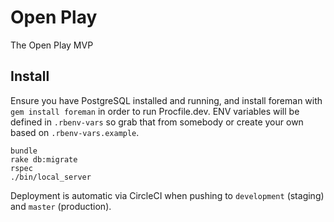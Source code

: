# Open Play

The Open Play MVP

## Install

Ensure you have PostgreSQL installed and running, and install foreman
with `gem install foreman` in order to run Procfile.dev. ENV variables
will be defined in `.rbenv-vars` so grab that from somebody or create
your own based on `.rbenv-vars.example`.

```
bundle
rake db:migrate
rspec
./bin/local_server
```

Deployment is automatic via CircleCI when pushing to `development` (staging)
and `master` (production).
